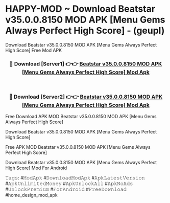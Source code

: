 # HAPPY-MOD ~ Download Beatstar v35.0.0.8150 MOD APK [Menu Gems Always Perfect High Score] - (geupl)
Download Beatstar v35.0.0.8150 MOD APK [Menu Gems Always Perfect High Score] Free Mod APK

<div align="center">
<h3>🔴 Download [Server1] 👉👉 <a href="https://apk-comot.site?title=Beatstar_v35.0.0.8150_MOD_APK_[Menu_Gems_Always_Perfect_High_Score]">Beatstar v35.0.0.8150 MOD APK [Menu Gems Always Perfect High Score] Mod Apk</a></h3><br>

<h3>🔴 Download [Server2] 👉👉 <a href="https://apk-comot.site?title=Beatstar_v35.0.0.8150_MOD_APK_[Menu_Gems_Always_Perfect_High_Score]">Beatstar v35.0.0.8150 MOD APK [Menu Gems Always Perfect High Score] Mod Apk</a></h3>
</div>


Free Download APK MOD Beatstar v35.0.0.8150 MOD APK [Menu Gems Always Perfect High Score]

Download Beatstar v35.0.0.8150 MOD APK [Menu Gems Always Perfect High Score] 

Free APK MOD Beatstar v35.0.0.8150 MOD APK [Menu Gems Always Perfect High Score] 

Download Beatstar v35.0.0.8150 MOD APK [Menu Gems Always Perfect High Score] Mod For Android

𝚃𝚊𝚐𝚜: #𝙼𝚘𝚍𝙰𝚙𝚔 #𝙳𝚘𝚠𝚗𝚕𝚘𝚊𝚍𝙼𝚘𝚍𝙰𝚙𝚔 #𝙰𝚙𝚔𝙻𝚊𝚝𝚎𝚜𝚝𝚅𝚎𝚛𝚜𝚒𝚘𝚗 #𝙰𝚙𝚔𝚄𝚗𝚕𝚒𝚖𝚒𝚝𝚎𝚍𝙼𝚘𝚗𝚎𝚢 #𝙰𝚙𝚔𝚄𝚗𝚕𝚘𝚌𝚔𝙰𝚕𝚕 #𝙰𝚙𝚔𝙽𝚘𝙰𝚍𝚜 #𝚄𝚗𝚕𝚘𝚌𝚔𝙿𝚛𝚎𝚖𝚒𝚞𝚖 #𝙵𝚘𝚛𝙰𝚗𝚍𝚛𝚘𝚒𝚍 #𝙵𝚛𝚎𝚎𝙳𝚘𝚠𝚗𝚕𝚘𝚊𝚍 #home_design_mod_apk